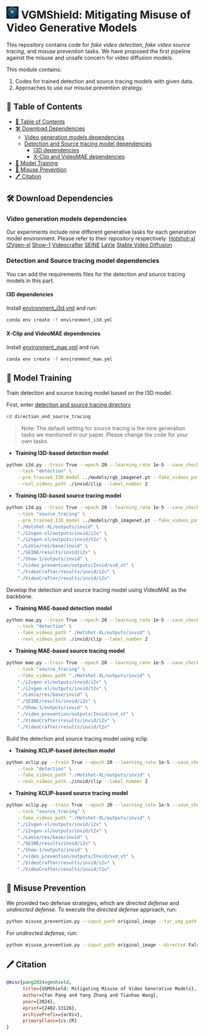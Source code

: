 # <img src="./utils/symbol.png" alt="symbol" style="height: 32px;"/> VGMShield: Mitigating Misuse of Video Generative Models

This repository contains code for *fake video detection*, *fake video source tracing*, and *misuse prevention* tasks. We have proposed the first pipeline against the misuse and unsafe concern for video diffusion models.

This module contains:

1. Codes for trained detection and source tracing models with given data.
2. Approaches to use our misuse prevention strategy.

## 📄 Table of Contents

- [📄 Table of Contents](#table_of_contents)
- [🛠️ Download Dependencies](#download-dependencies)
	- [Video generation models dependencies](#video-generation-models-dependencies)
	- [Detection and Source tracing model dependencies](#detection-and-source-tracing-model-dependencies)
	    - [I3D dependencies](#i3d-dependencies)
	    - [X-Clip and VideoMAE dependencies](#x-clip-and-videomae-dependencies)
- [🚀 Model Training](#model-training)
- [💪 Misuse Prevention](#misuse-prevention)
- [🖊️ Citation](#citation)

## 🛠️ Download Dependencies

### Video generation models dependencies

Our experiments include nine different generative tasks for each generation model environment. Please refer to their repository respectively: [Hotshot-xl](https://github.com/hotshotco/Hotshot-XL) [I2Vgen-xl](https://github.com/ali-vilab/i2vgen-xl) [Show-1](https://github.com/showlab/Show-1) [Videocrafter](https://github.com/AILab-CVC/VideoCrafter) [SEINE](https://github.com/Vchitect/SEINE) [LaVie](https://github.com/Vchitect/LaVie) [Stable Video Diffusion](https://github.com/Stability-AI/generative-models) .


### Detection and Source tracing model dependencies

You can add the requirements files for the detection and source tracing models in this part.

#### I3D dependencies

Install [environment_i3d.yml](utils/requirement/environment_i3d.yml) and run:

```bash
conda env create -f environment_i3d.yml

```

#### X-Clip and VideoMAE dependencies

Install [environment_mae.yml](utils/requirement/environment_mae.yml) and run:

```bash
conda env create -f environment_mae.yml
```

## 🚀 Model Training

Train detection and source tracing model based on the I3D model.

First, enter [detection and source tracing directory](direction_and_source_tracing)

```bash
cd direction_and_source_tracing
```

> Note: The default setting for source tracing is the nine generation tasks we mentioned in our paper. Please change the code for your own tasks.

- **Training I3D-based detection model**

```bash
python i3d.py --train True --epoch 20 --learning_rate 1e-5 --save_checkpoint_dir ./test.pt \
    --task "detection" \
    --pre_trained_I3D_model ../models/rgb_imagenet.pt --fake_videos_path \
    --real_videos_path ./invid/clip --label_number 2
```

- **Training I3D-based source tracing model**

```bash
python i3d.py --train True --epoch 20 --learning_rate 1e-5 --save_checkpoint_dir ./test.pt \
    --task "source_tracing" \
    --pre_trained_I3D_model ../models/rgb_imagenet.pt --fake_videos_path \
    "./Hotshot-XL/outputs/invid" \
    "./i2vgen-xl/outputs/invid/i2v" \
    "./i2vgen-xl/outputs/invid/t2v" \
    "./LaVie/res/base/invid" \
    "./SEINE/results/invid/i2v" \
    "./Show-1/outputs/invid" \
    "./video_prevention/outputs/Invid/svd_xt" \
    "./VideoCrafter/results/invid/i2v" \
    "./VideoCrafter/results/invid/t2v"
```


Develop the detection and source tracing model using VideoMAE as the backbone.

- **Training MAE-based detection model**

```bash
python mae.py --train True --epoch 20 --learning_rate 1e-5 --save_checkpoint_dir ./test.pt \
    --task "detection" \
    --fake_videos_path "./Hotshot-XL/outputs/invid" \
    --real_videos_path ./invid/clip --label_number 2
```

- **Training MAE-based source tracing model**

```bash
python mae.py --train True --epoch 20 --learning_rate 1e-5 --save_checkpoint_dir ./test.pt \
    --task "source_tracing" \
    --fake_videos_path "./Hotshot-XL/outputs/invid" \
    "./i2vgen-xl/outputs/invid/i2v" \
    "./i2vgen-xl/outputs/invid/t2v" \
    "./LaVie/res/base/invid" \
    "./SEINE/results/invid/i2v" \
    "./Show-1/outputs/invid" \
    "./video_prevention/outputs/Invid/svd_xt" \
    "./VideoCrafter/results/invid/i2v" \
    "./VideoCrafter/results/invid/t2v"
```

Build the detection and source tracing model using xclip.

- **Training XCLIP-based detection model**

```bash
python xclip.py --train True --epoch 20 --learning_rate 1e-5 --save_checkpoint_dir ./test.pt \
    --task "detection" \
    --fake_videos_path "./Hotshot-XL/outputs/invid" \
    --real_videos_path ./invid/clip --label_number 2
```

- **Training XCLIP-based source tracing model**

```bash
python xclip.py --train True --epoch 20 --learning_rate 1e-5 --save_checkpoint_dir ./test.pt \
    --task "source_tracing" \
    --fake_videos_path "./Hotshot-XL/outputs/invid" \
    "./i2vgen-xl/outputs/invid/i2v" \
    "./i2vgen-xl/outputs/invid/t2v" \
    "./LaVie/res/base/invid" \
    "./SEINE/results/invid/i2v" \
    "./Show-1/outputs/invid" \
    "./video_prevention/outputs/Invid/svd_xt" \
    "./VideoCrafter/results/invid/i2v" \
    "./VideoCrafter/results/invid/t2v"
```

## 💪 Misuse Prevention

We provided two defense strategies, which are *directed defense* and *undirected defense*. To execute the *directed defense* approach, run:

```bash
python misuse_prevention.py --input_path original_image --tar_img_path target_image --steps iteration_steps --eps 4/255
```

For *undirected defense*, run:

```bash
python misuse_prevention.py --input_path original_image --directed False --steps iteration_steps --eps 4/255
```

## 🖊️ Citation

```BibTex
@misc{pang2024vgmshield,
      title={VGMShield: Mitigating Misuse of Video Generative Models}, 
      author={Yan Pang and Yang Zhang and Tianhao Wang},
      year={2024},
      eprint={2402.13126},
      archivePrefix={arXiv},
      primaryClass={cs.CR}
}
```

